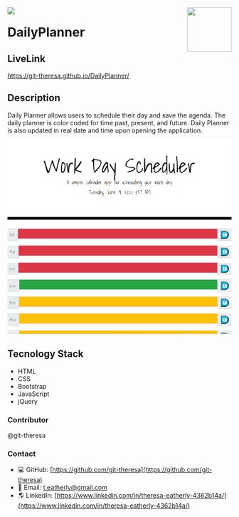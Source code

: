 <img align="left" src= "https://img.shields.io/badge/License-MIT-green">

<img align="right" width="100" height="100" src="https://avatars2.githubusercontent.com/u/57425164?v=4">

# 

#   

# DailyPlanner

## LiveLink
 https://git-theresa.github.io/DailyPlanner/

 ## Description
 Daily Planner allows users to schedule their day and save the agenda. The daily planner is color coded for time past, present, and future. Daily Planner is also updated in real date and time upon opening the application.

 <img src="assets/planner.png" alt="screenshot"/>
 



## Tecnology Stack
* HTML
* CSS
* Bootstrap
* JavaScript
* jQuery


### Contributor
@git-theresa

### Contact
* :computer:  GitHub: [https://github.com/git-theresa](https://github.com/git-theresa) 
* :e-mail:  Email: [t.eatherly@gmail.com](t.eatherly@gmail.com)
* :earth_americas:  LinkedIn: [https://www.linkedin.com/in/theresa-eatherly-4362b14a/](https://www.linkedin.com/in/theresa-eatherly-4362b14a/)

